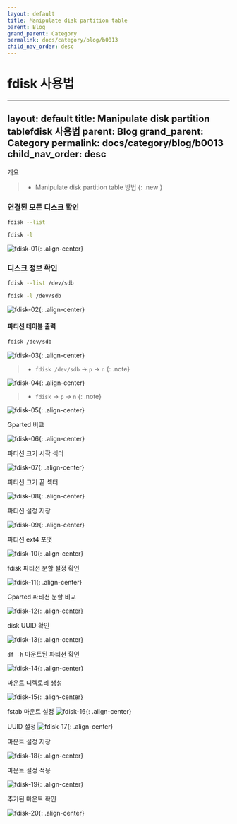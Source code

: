 ```yaml
---
layout: default
title: Manipulate disk partition table
parent: Blog
grand_parent: Category
permalink: docs/category/blog/b0013
child_nav_order: desc
---
```


# fdisk 사용법

---
layout: default
title: Manipulate disk partition tablefdisk 사용법
parent: Blog
grand_parent: Category
permalink: docs/category/blog/b0013
child_nav_order: desc
---

개요

> - Manipulate disk partition table 방법
{: .new }

### 연결된 모든 디스크 확인
```bash
fdisk --list
```

```bash
fdisk -l
```

![fdisk-01](https://user-images.githubusercontent.com/36792594/150980148-0bfcdf2f-db66-44c5-9e65-b3511afa6b23.png){: .align-center}

### 디스크 정보 확인
```bash
fdisk --list /dev/sdb
```

```bash
fdisk -l /dev/sdb
```

![fdisk-02](https://user-images.githubusercontent.com/36792594/150980149-61f9e975-d776-4915-be88-6fb03707bed2.png){: .align-center}

#### 파티션 테이블 출력
```bash
fdisk /dev/sdb
```

![fdisk-03](https://user-images.githubusercontent.com/36792594/150980152-6140e1a9-473b-446a-8a5a-860652600141.png){: .align-center}

> - `fdisk /dev/sdb` → `p` → `n`
{: .note}

![fdisk-04](https://user-images.githubusercontent.com/36792594/150980154-7563ac18-68fd-4199-8dd2-1b7c80a155da.png){: .align-center}

> - `fdisk` → `p` → `n`
{: .note}

![fdisk-05](https://user-images.githubusercontent.com/36792594/150980155-71f02f75-e655-416a-887d-b2c9856535d5.png){: .align-center}

Gparted 비교

![fdisk-06](https://user-images.githubusercontent.com/36792594/150980156-4af192a2-0f16-4f41-866b-adad7e824092.png){: .align-center}

파티션 크기 시작 섹터

![fdisk-07](https://user-images.githubusercontent.com/36792594/150980158-5f071098-3ece-4f9a-abeb-dfe447538cab.png){: .align-center}

파티션 크기 끝 섹터

![fdisk-08](https://user-images.githubusercontent.com/36792594/150980160-d38fc811-89d3-4c41-8a1a-52f7e59fbe2d.png){: .align-center}

파티션 설정 저장

![fdisk-09](https://user-images.githubusercontent.com/36792594/150980161-4c587894-41c1-4e16-873e-a46732a29b2f.png){: .align-center}

파티션 ext4 포맷

![fdisk-10](https://user-images.githubusercontent.com/36792594/150980162-aa2ebf5b-5b66-44ff-9308-d8243bfb62f9.png){: .align-center}

fdisk 파티션 분할 설정 확인

![fdisk-11](https://user-images.githubusercontent.com/36792594/150980164-1ec58d53-2e3f-4fc5-bb89-aa051b84fad2.png){: .align-center}

Gparted 파티션 분할 비교

![fdisk-12](https://user-images.githubusercontent.com/36792594/150980167-eb828661-bcce-49d7-a072-a570924521a9.png){: .align-center}

disk UUID 확인

![fdisk-13](https://user-images.githubusercontent.com/36792594/150980169-ae862f94-c366-4af9-8c86-73d1dbc81a96.png){: .align-center}

`df -h` 마운트된 파티션 확인

![fdisk-14](https://user-images.githubusercontent.com/36792594/150980172-ba10eabe-e014-4fc7-af5e-35e1576f414c.png){: .align-center}

마운트 디렉토리 생성

![fdisk-15](https://user-images.githubusercontent.com/36792594/150980128-2253b321-5478-476c-a78e-59a8199a67f9.png){: .align-center}

fstab 마운트 설정
![fdisk-16](https://user-images.githubusercontent.com/36792594/150980134-2bbf0bd3-8e78-41ff-a23e-f80b268e6443.png){: .align-center}

UUID 설정
![fdisk-17](https://user-images.githubusercontent.com/36792594/150980137-5737ef4d-6827-4539-8add-fafa61cfb4b9.png){: .align-center}

마운트 설정 저장

![fdisk-18](https://user-images.githubusercontent.com/36792594/150980141-dc4843d8-8b59-4827-adb3-70c7ac347403.png){: .align-center}

마운트 설정 적용

![fdisk-19](https://user-images.githubusercontent.com/36792594/150980146-04d91697-7c2c-493b-a13c-1f3ab959c619.png){: .align-center}

추가된 마운트 확인

![fdisk-20](https://user-images.githubusercontent.com/36792594/150980147-c205477c-53b0-4e82-87b2-2816e4ee314f.png){: .align-center}
